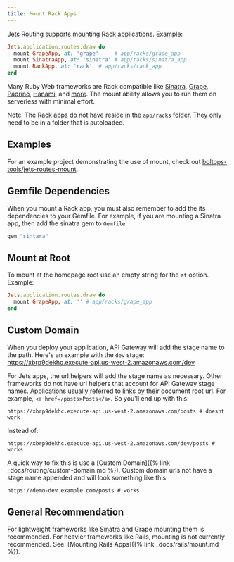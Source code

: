 ```yaml
---
title: Mount Rack Apps
---
```


Jets Routing supports mounting Rack applications. Example:

```ruby
Jets.application.routes.draw do
  mount GrapeApp, at: 'grape'     # app/racks/grape_app
  mount SinatraApp, at: 'sinatra' # app/racks/sinatra_app
  mount RackApp, at: 'rack'  # app/racks/rack_app
end
```

Many Ruby Web frameworks are Rack compatible like [Sinatra](http://sinatrarb.com/), [Grape](http://www.ruby-grape.org), [Padrino](http://padrinorb.com/), [Hanami](https://hanamirb.org), and [more](https://www.phusionpassenger.com/library/deploy/config_ru.html). The mount ability allows you to run them on serverless with minimal effort.

Note: The Rack apps do not have reside in the `app/racks` folder. They only need to be in a folder that is autoloaded.

## Examples

For an example project demonstrating the use of mount, check out [boltops-tools/jets-routes-mount](https://github.com/boltops-tools/jets-routes-mount).

## Gemfile Dependencies

When you mount a Rack app, you must also remember to add the its dependencies to your Gemfile. For example, if you are mounting a Sinatra app, then add the sinatra gem to `Gemfile`:

```ruby
gem "sintara"
```

## Mount at Root

To mount at the homepage root use an empty string for the `at` option. Example:

```ruby
Jets.application.routes.draw do
  mount GrapeApp, at: '' # app/racks/grape_app
end
```

## Custom Domain

When you deploy your application, API Gateway will add the stage name to the path.  Here's an example with the `dev` stage: https://xbrp9dekhc.execute-api.us-west-2.amazonaws.com/dev

For Jets apps, the url helpers will add the stage name as necessary. Other frameworks do not have url helpers that account for API Gateway stage names. Applications usually referred to links by their document root url. For example, `<a href=/posts>Posts</a>`.  So you'll end up with this:

    https://xbrp9dekhc.execute-api.us-west-2.amazonaws.com/posts # doesnt work

Instead of:

    https://xbrp9dekhc.execute-api.us-west-2.amazonaws.com/dev/posts # works

A quick way to fix this is use a [Custom Domain]({% link _docs/routing/custom-domain.md %}).  Custom domain urls not have a stage name appended and will look something like this:

    https://demo-dev.example.com/posts # works

## General Recommendation

For lightweight frameworks like Sinatra and Grape mounting them is recommended. For heavier frameworks like Rails, mounting is not currently recommended. See: [Mounting Rails Apps]({% link _docs/rails/mount.md %}).

